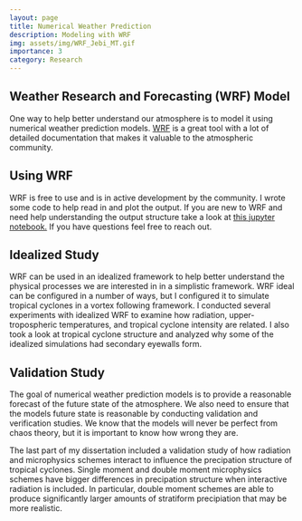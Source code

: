 ```yaml
---
layout: page
title: Numerical Weather Prediction
description: Modeling with WRF
img: assets/img/WRF_Jebi_MT.gif 
importance: 3
category: Research
---
```



## Weather Research and Forecasting (WRF) Model

One way to help better understand our atmosphere is to model it using numerical weather prediction models. <a href="https://www.mmm.ucar.edu/models/wrf"> WRF</a> is a great tool with a lot of detailed documentation that makes it valuable to the atmospheric community. 

## Using WRF

WRF is free to use and is in active development by the community. I wrote some code to help read in and plot the output. If you are new to WRF and need help understanding the output structure take a look at <a href="../../assets/Read_WRF.html"> this jupyter notebook.</a> If you have questions feel free to reach out.


## Idealized Study

WRF can be used in an idealized framework to help better understand the physical processes we are interested in in a simplistic framework. WRF ideal can be configured in a number of ways, but I configured it to simulate tropical cyclones in a vortex following framework. I conducted several experiments with idealized WRF to examine how radiation, upper-tropospheric temperatures, and tropical cyclone intensity are related. I also took a look at tropical cyclone structure and analyzed why some of the idealized simulations had secondary eyewalls form.



## Validation Study

The goal of numerical weather prediction models is to provide a reasonable forecast of the future state of the atmosphere. We also need to ensure that the models future state is reasonable by conducting validation and verification studies. We know that the models will never be perfect from chaos theory, but it is important to know how wrong they are. 

The last part of my dissertation included a validation study of how radiation and microphysics schemes interact to influence the precipation structure of tropical cyclones. Single moment and double moment microphysics schemes have bigger differences in precipation structure when interactive radiation is included. In particular, double moment schemes are able to produce significantly larger amounts of stratiform precipiation that may be more realistic.   



